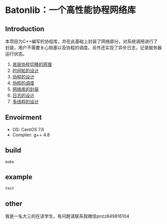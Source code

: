 # Batonlib：一个高性能协程网络库

## Introduction

本项目为C++编写的协程库，并在此基础上封装了网络部分，对系统调用进行了封装，用户不需要关心阻塞以及协程的调度。另外还实现了异步日志，记录服务器运行状态。



1. [底层协程切换的原理]()
2. [时间轮的设计]()
3. [协程的设计]()
4. [协程的调度]()
5. [网络库的封装]()
6. [日志的设计]()
7. [多线程的设计]()

## Envoirment

* OS: CentOS 7.6
* Complier: g++ 4.8

## build

```
make
```

## example

```
test
```

## other

我是一名大三的在读学生，有问题请联系我微信pnzz849816104
